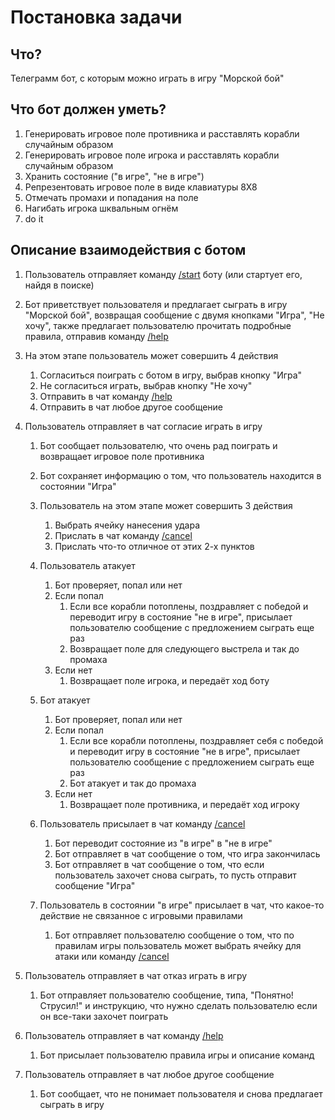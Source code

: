 # Постановка задачи
## Что?
Телеграмм бот, с которым можно играть в игру "Морской бой"

## Что бот должен уметь?
1. Генерировать игровое поле противника и расставлять корабли случайным образом
2. Генерировать игровое поле игрока и расставлять корабли случайным образом
3. Хранить состояние ("в игре", "не в игре")
4. Репрезентовать игровое поле в виде клавиатуры 8Х8
5. Отмечать промахи и попадания на поле
6. Нагибать игрока шквальным огнём
7. do it

## Описание взаимодействия с ботом
1. Пользователь отправляет команду [/start](#) боту (или стартует его, найдя в поиске)

2. Бот приветствует пользователя и предлагает сыграть в игру "Морской бой",
   возвращая сообщение с двумя кнопками "Игра", "Не хочу",
   также предлагает пользователю прочитать подробные правила, отправив команду [/help](#)

3. На этом этапе пользователь может совершить 4 действия
    1. Согласиться поиграть с ботом в игру, выбрав кнопку "Игра"
    2. Не согласиться играть, выбрав кнопку "Не хочу"
    3. Отправить в чат команду [/help](#)
    4. Отправить в чат любое другое сообщение

4. Пользователь отправляет в чат согласие играть в игру
    1. Бот сообщает пользователю, что очень рад поиграть и возвращает игровое поле противника
    2. Бот сохраняет информацию о том, что пользователь находится в состоянии "Игра"
    3. Пользователь на этом этапе может совершить 3 действия
        1. Выбрать ячейку нанесения удара
        2. Прислать в чат команду [/cancel](#)
        3. Прислать что-то отличное от этих 2-х пунктов

    4. Пользователь атакует
        1. Бот проверяет, попал или нет
        2. Если попал
            1. Если все корабли потоплены, поздравляет с победой и переводит игру в состояние "не в игре", присылает пользователю сообщение с предложением сыграть еще раз
            2. Возвращает поле для следующего выстрела и так до промаха
        3. Если нет
            1. Возвращает поле игрока, и передаёт ход боту

    5. Бот атакует
        1. Бот проверяет, попал или нет
        2. Если попал
            1. Если все корабли потоплены, поздравляет себя с победой и переводит игру в состояние "не в игре",
             присылает пользователю сообщение с предложением сыграть еще раз
            2. Бот атакует и так до промаха
        3. Если нет
            1. Возвращает поле противника, и передаёт ход игроку

    6. Пользователь присылает в чат команду [/cancel](#)
        1. Бот переводит состояние из "в игре" в "не в игре"
        2. Бот отправляет в чат сообщение о том, что игра закончилась
        3. Бот отправляет в чат сообщение о том, что если пользователь захочет снова сыграть, то пусть отправит сообщение "Игра"

    7. Пользователь в состоянии "в игре" присылает в чат, что какое-то действие не связанное с игровыми правилами
        1. Бот отправляет пользователю сообщение о том,
        что по правилам игры пользователь может выбрать ячейку для атаки или команду [/cancel](#)

5. Пользователь отправляет в чат отказ играть в игру
    1. Бот отправляет пользователю сообщение, типа, "Понятно! Струсил!" и инструкцию, что нужно сделать пользователю если он все-таки захочет поиграть

6. Пользователь отправляет в чат команду [/help](#)
    1. Бот присылает пользователю правила игры и описание команд

7. Пользователь отправляет в чат любое другое сообщение
    1. Бот сообщает, что не понимает пользователя и снова предлагает сыграть в игру

